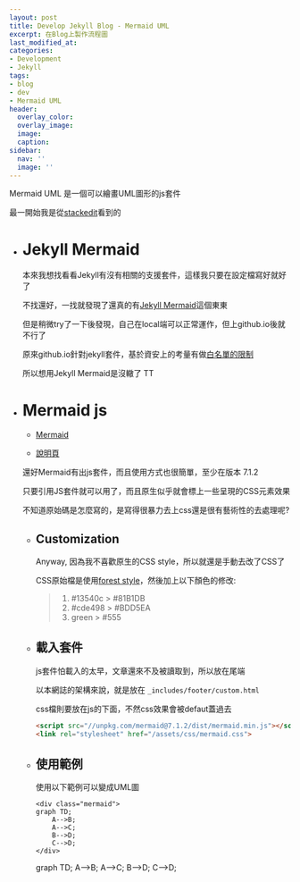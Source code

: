 ```yaml
---
layout: post
title: Develop Jekyll Blog - Mermaid UML
excerpt: 在Blog上製作流程圖
last_modified_at: 
categories:
- Development
- Jekyll
tags:
- blog
- dev
- Mermaid UML
header:
  overlay_color:
  overlay_image: 
  image: 
  caption: 
sidebar:
  nav: ''
  image: ''
---
```


Mermaid UML 是一個可以繪畫UML圖形的js套件

最一開始我是從[stackedit](https://stackedit.io/app)看到的

* # Jekyll Mermaid

  本來我想找看看Jekyll有沒有相關的支援套件，這樣我只要在設定檔寫好就好了

  不找還好，一找就發現了還真的有[Jekyll Mermaid](https://github.com/jasonbellamy/jekyll-mermaid)這個東東

  但是稍微try了一下後發現，自己在local端可以正常運作，但上github.io後就不行了

  原來github.io針對jekyll套件，基於資安上的考量有做[白名單的限制](https://pages.github.com/versions/)

  所以想用Jekyll Mermaid是沒轍了 TT

* # Mermaid js 

  * [Mermaid](https://github.com/knsv/mermaid)

  * [說明頁](https://mermaidjs.github.io/)

  還好Mermaid有出js套件，而且使用方式也很簡單，至少在版本 7.1.2

  只要引用JS套件就可以用了，而且原生似乎就會標上一些呈現的CSS元素效果

  不知道原始碼是怎麼寫的，是寫得很暴力去上css還是很有藝術性的去處理呢?

  * ## Customization

    Anyway, 因為我不喜歡原生的CSS style，所以就還是手動去改了CSS了

    CSS原始檔是使用[forest style](https://cdnjs.cloudflare.com/ajax/libs/mermaid/7.0.0/mermaid.forest.css)，然後加上以下顏色的修改:

      > 1. #13540c > #81B1DB
      > 2. #cde498 > #BDD5EA
      > 3. green   > #555

  * ## 載入套件

    js套件怕載入的太早，文章還來不及被讀取到，所以放在尾端

    以本網誌的架構來說，就是放在 `_includes/footer/custom.html`

    css檔則要放在js的下面，不然css效果會被defaut蓋過去

    ```html
    <script src="//unpkg.com/mermaid@7.1.2/dist/mermaid.min.js"></script>
    <link rel="stylesheet" href="/assets/css/mermaid.css">
    ```

  * ## 使用範例

    使用以下範例可以變成UML圖

    ```
    <div class="mermaid">
    graph TD;
        A-->B;
        A-->C;
        B-->D;
        C-->D;
    </div>
    ```
    
    <div class="mermaid">
    graph TD;
        A-->B;
        A-->C;
        B-->D;
        C-->D;
    </div>
